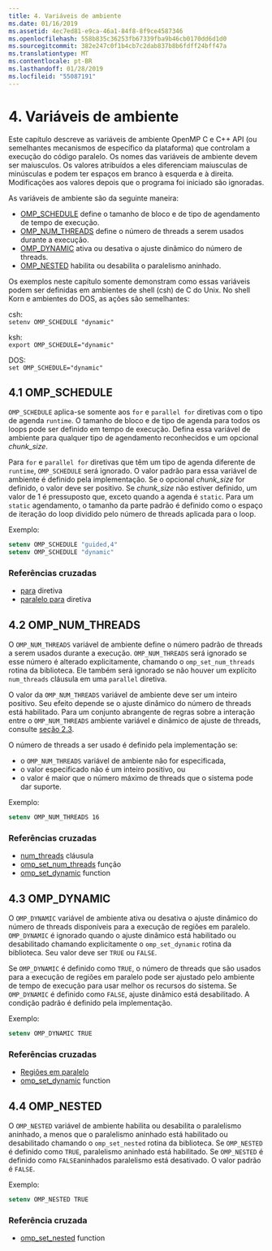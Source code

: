 ```yaml
---
title: 4. Variáveis de ambiente
ms.date: 01/16/2019
ms.assetid: 4ec7ed81-e9ca-46a1-84f8-8f9ce4587346
ms.openlocfilehash: 558b835c36253fb67339fba9b46cb0170dd6d1d0
ms.sourcegitcommit: 382e247c0f1b4cb7c2dab837b8b6fdff24bff47a
ms.translationtype: MT
ms.contentlocale: pt-BR
ms.lasthandoff: 01/28/2019
ms.locfileid: "55087191"
---
```

# <a name="4-environment-variables"></a>4. Variáveis de ambiente

Este capítulo descreve as variáveis de ambiente OpenMP C e C++ API (ou semelhantes mecanismos de específico da plataforma) que controlam a execução do código paralelo.  Os nomes das variáveis de ambiente devem ser maiusculos. Os valores atribuídos a eles diferenciam maiusculas de minúsculas e podem ter espaços em branco à esquerda e à direita.  Modificações aos valores depois que o programa foi iniciado são ignoradas.

As variáveis de ambiente são da seguinte maneira:

- [OMP_SCHEDULE](#41-omp_schedule) define o tamanho de bloco e de tipo de agendamento de tempo de execução.
- [OMP_NUM_THREADS](#42-omp_num_threads) define o número de threads a serem usados durante a execução.
- [OMP_DYNAMIC](#43-omp_dynamic) ativa ou desativa o ajuste dinâmico do número de threads.
- [OMP_NESTED](#44-omp_nested) habilita ou desabilita o paralelismo aninhado.

Os exemplos neste capítulo somente demonstram como essas variáveis podem ser definidas em ambientes de shell (csh) de C do Unix. No shell Korn e ambientes do DOS, as ações são semelhantes:

csh:  
`setenv OMP_SCHEDULE "dynamic"`

ksh:  
`export OMP_SCHEDULE="dynamic"`

DOS:  
`set OMP_SCHEDULE="dynamic"`

## <a name="41-ompschedule"></a>4.1 OMP_SCHEDULE

`OMP_SCHEDULE` aplica-se somente aos `for` e `parallel for` diretivas com o tipo de agenda `runtime`. O tamanho de bloco e de tipo de agenda para todos os loops pode ser definido em tempo de execução. Defina essa variável de ambiente para qualquer tipo de agendamento reconhecidos e um opcional *chunk_size*.

Para `for` e `parallel for` diretivas que têm um tipo de agenda diferente de `runtime`, `OMP_SCHEDULE` será ignorado. O valor padrão para essa variável de ambiente é definido pela implementação. Se o opcional *chunk_size* for definido, o valor deve ser positivo. Se *chunk_size* não estiver definido, um valor de 1 é pressuposto que, exceto quando a agenda é `static`. Para um `static` agendamento, o tamanho da parte padrão é definido como o espaço de iteração do loop dividido pelo número de threads aplicada para o loop.

Exemplo:

```csh
setenv OMP_SCHEDULE "guided,4"
setenv OMP_SCHEDULE "dynamic"
```

### <a name="cross-references"></a>Referências cruzadas

- [para](2-directives.md#241-for-construct) diretiva
- [paralelo para](2-directives.md#251-parallel-for-construct) diretiva

## <a name="42-ompnumthreads"></a>4.2 OMP_NUM_THREADS

O `OMP_NUM_THREADS` variável de ambiente define o número padrão de threads a serem usados durante a execução. `OMP_NUM_THREADS` será ignorado se esse número é alterado explicitamente, chamando o `omp_set_num_threads` rotina da biblioteca. Ele também será ignorado se não houver um explícito `num_threads` cláusula em uma `parallel` diretiva.

O valor da `OMP_NUM_THREADS` variável de ambiente deve ser um inteiro positivo. Seu efeito depende se o ajuste dinâmico do número de threads está habilitado. Para um conjunto abrangente de regras sobre a interação entre o `OMP_NUM_THREADS` ambiente variável e dinâmico de ajuste de threads, consulte [seção 2.3](2-directives.md#23-parallel-construct).

O número de threads a ser usado é definido pela implementação se:

- o `OMP_NUM_THREADS` variável de ambiente não for especificada,
- o valor especificado não é um inteiro positivo, ou
- o valor é maior que o número máximo de threads que o sistema pode dar suporte.

Exemplo:

```csh
setenv OMP_NUM_THREADS 16
```

### <a name="cross-references"></a>Referências cruzadas

- [num_threads](2-directives.md#23-parallel-construct) cláusula
- [omp_set_num_threads](3-run-time-library-functions.md#311-omp_set_num_threads-function) função
- [omp_set_dynamic](3-run-time-library-functions.md#317-omp_set_dynamic-function) function

## <a name="43-ompdynamic"></a>4.3 OMP_DYNAMIC

O `OMP_DYNAMIC` variável de ambiente ativa ou desativa o ajuste dinâmico do número de threads disponíveis para a execução de regiões em paralelo. `OMP_DYNAMIC` é ignorado quando o ajuste dinâmico está habilitado ou desabilitado chamando explicitamente o `omp_set_dynamic` rotina da biblioteca. Seu valor deve ser `TRUE` ou `FALSE`.

Se `OMP_DYNAMIC` é definido como `TRUE`, o número de threads que são usados para a execução de regiões em paralelo pode ser ajustado pelo ambiente de tempo de execução para usar melhor os recursos do sistema.  Se `OMP_DYNAMIC` é definido como `FALSE`, ajuste dinâmico está desabilitado. A condição padrão é definido pela implementação.

Exemplo:

```csh
setenv OMP_DYNAMIC TRUE
```

### <a name="cross-references"></a>Referências cruzadas

- [Regiões em paralelo](2-directives.md#23-parallel-construct)
- [omp_set_dynamic](3-run-time-library-functions.md#317-omp_set_dynamic-function) function

## <a name="44-ompnested"></a>4.4 OMP_NESTED

O `OMP_NESTED` variável de ambiente habilita ou desabilita o paralelismo aninhado, a menos que o paralelismo aninhado está habilitado ou desabilitado chamando o `omp_set_nested` rotina da biblioteca. Se `OMP_NESTED` é definido como `TRUE`, paralelismo aninhado está habilitado. Se `OMP_NESTED` é definido como `FALSE`aninhados paralelismo está desativado. O valor padrão é `FALSE`.

Exemplo:

```csh
setenv OMP_NESTED TRUE
```

### <a name="cross-reference"></a>Referência cruzada

- [omp_set_nested](3-run-time-library-functions.md#319-omp_set_nested-function) function
